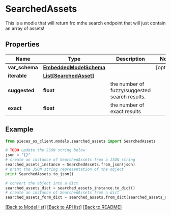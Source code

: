# SearchedAssets

This is a modle that will return fro mthe search endpoint that will just contain an array of assets!

## Properties

Name | Type | Description | Notes
------------ | ------------- | ------------- | -------------
**var_schema** | [**EmbeddedModelSchema**](EmbeddedModelSchema.md) |  | [optional] 
**iterable** | [**List[SearchedAsset]**](SearchedAsset.md) |  | 
**suggested** | **float** | the number of fuzzy/suggested search results. | 
**exact** | **float** | the number of exact results | 

## Example

```python
from pieces_os_client.models.searched_assets import SearchedAssets

# TODO update the JSON string below
json = "{}"
# create an instance of SearchedAssets from a JSON string
searched_assets_instance = SearchedAssets.from_json(json)
# print the JSON string representation of the object
print SearchedAssets.to_json()

# convert the object into a dict
searched_assets_dict = searched_assets_instance.to_dict()
# create an instance of SearchedAssets from a dict
searched_assets_form_dict = searched_assets.from_dict(searched_assets_dict)
```
[[Back to Model list]](../README.md#documentation-for-models) [[Back to API list]](../README.md#documentation-for-api-endpoints) [[Back to README]](../README.md)


